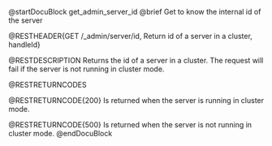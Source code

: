 
@startDocuBlock get_admin_server_id
@brief Get to know the internal id of the server

@RESTHEADER{GET /_admin/server/id, Return id of a server in a cluster, handleId}

@RESTDESCRIPTION
Returns the id of a server in a cluster. The request will fail if the
server is not running in cluster mode.

@RESTRETURNCODES

@RESTRETURNCODE{200}
Is returned when the server is running in cluster mode.

@RESTRETURNCODE{500}
Is returned when the server is not running in cluster mode.
@endDocuBlock
